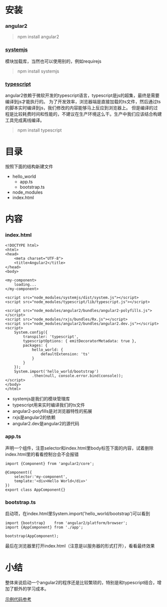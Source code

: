 # 安装
### angular2

> npm install angular2

### [systemjs](https://github.com/systemjs/systemjs)
模块加载库，当然也可以使用别的，例如requirejs

> npm install systemjs

### [typescript](https://github.com/Microsoft/TypeScript)
angular2依赖于微软开发的typescript语言，typescript是js的超集，最终是需要编译到js才能执行的。
为了开发效率，浏览器端是直接加载的ts文件，然后通过ts的脚本实时编译到js，我们修改的内容能够马上反应到浏览器上。
但是编译的过程是比较耗费时间和性能的，不建议在生产环境这么干。生产中我们应该结合构建工具完成离线编译。

> npm install typescript

# 目录
按照下面的结构新建文件

- hello_world
    - app.ts
    - bootstrap.ts
- node_modules
- index.html

# 内容
### index.html

    <!DOCTYPE html>
    <html>
    <head>
        <meta charset="UTF-8">
        <title>Angular2</title>
    </head>
    <body>
    
    <my-component>
        loading...
    </my-component>
    
    <script src="node_modules/systemjs/dist/system.js"></script>
    <script src="node_modules/typescript/lib/typescript.js"></script>
    
    <script src="node_modules/angular2/bundles/angular2-polyfills.js"></script>
    <script src="node_modules/rxjs/bundles/Rx.js"></script>
    <script src="node_modules/angular2/bundles/angular2.dev.js"></script>
    <script>
        System.config({
            transpiler: 'typescript',
            typescriptOptions: { emitDecoratorMetadata: true },
            packages: {
                hello_world: {
                    defaultExtension: 'ts'
                }
            }
        });
        System.import('hello_world/bootstrap')
                .then(null, console.error.bind(console));
    </script>
    </body>
    </html>

- systemjs是我们的模块管理库
- typescript用来实时编译我们的ts文件
- angular2-polyfills是对浏览器特性的拓展
- rxjs是angular2的依赖
- angular2.dev是angular2的源代码

### app.ts
声明一个组件，注意selector和index.html里body标签下面的内容，试着删除index.html里的<my-component>看看控制台会不会报错

    import {Component} from 'angular2/core';
    
    @Component({
        selector:'my-component',
        template:'<div>Hello World</div>'
    })
    export class AppComponent{}
    
### bootstrap.ts
启动项，在index.html里System.import('hello_world/bootstrap')可以看到

    import {bootstrap}    from 'angular2/platform/browser';
    import {AppComponent} from './app';
    
    bootstrap(AppComponent);    

最后在浏览器里打开index.html（注意是以服务器的形式打开），看看最终效果
# 小结
整体来说启动一个angular2的程序还是比较繁琐的，特别是和typescript结合，增加了额外的学习成本。

[示例代码参考](https://github.com/yuyang041060120/yuyang041060120.github.io/tree/master/angular2/code/hello_world)